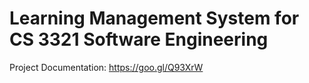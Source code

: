 # Learning Management System for CS 3321 Software Engineering

Project Documentation: https://goo.gl/Q93XrW
